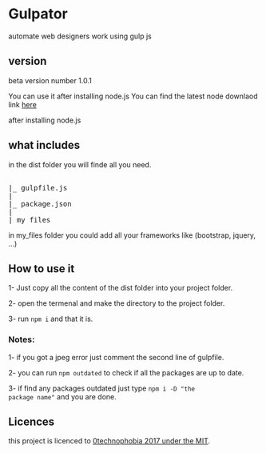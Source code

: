 # Gulpator
automate web designers work using gulp js

## version
beta version number 1.0.1

You can use it after installing node.js
You can find the latest node downlaod link <a href='https://nodejs.org/en/'>here</a>

after installing node.js

## what includes
in the dist folder you will finde all you need.

<pre>

|_ gulpfile.js
|
|_ package.json
|
|_my_files
</pre>

in my_files folder you could add all your frameworks like (bootstrap, jquery, ...)

## How to use it

1- Just copy all the content of the dist folder into your project folder.

2- open the termenal and make the directory to the project folder.

3- run <code>npm i</code> and that it is.

### Notes:
1- if you got a jpeg error just comment the second line of gulpfile.


2- you can run <code>npm outdated</code> to check if all the packages are up to date.

3- if find any packages outdated just type <code>npm i -D "the package name"</code> and you are done.

## Licences 

this project is licenced to <a href='https://github.com/0technophobia/gulpator/blob/master/LICENSE.md'>0technophobia 2017 under the MIT</a>.
